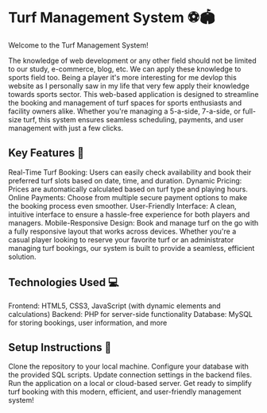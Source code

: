 # <h1>Turf Management System ⚽🏟️</h1>

Welcome to the Turf Management System!

The knowledge of web development or any other field should not be limited to our study, e-commerce, blog, etc. We can apply these knowledge to sports field too. Being a player it's more interesting for me devlop this website as I personally saw in my life that very few apply their knowledge towards sports sector. 
This web-based application is designed to streamline the booking and management of turf spaces for sports enthusiasts and facility owners alike. Whether you're managing a 5-a-side, 7-a-side, or full-size turf, this system ensures seamless scheduling, payments, and user management with just a few clicks.

## <h2>Key Features 🏅</h2>

Real-Time Turf Booking: Users can easily check availability and book their preferred turf slots based on date, time, and duration.
Dynamic Pricing: Prices are automatically calculated based on turf type and playing hours.
Online Payments: Choose from multiple secure payment options to make the booking process even smoother.
User-Friendly Interface: A clean, intuitive interface to ensure a hassle-free experience for both players and managers.
Mobile-Responsive Design: Book and manage turf on the go with a fully responsive layout that works across devices.
Whether you're a casual player looking to reserve your favorite turf or an administrator managing turf bookings, our system is built to provide a seamless, efficient solution.

## <h2>Technologies Used 💻</h2>

Frontend: HTML5, CSS3, JavaScript (with dynamic elements and calculations)
Backend: PHP for server-side functionality
Database: MySQL for storing bookings, user information, and more

## <h2>Setup Instructions 🚀</h2>
Clone the repository to your local machine.
Configure your database with the provided SQL scripts.
Update connection settings in the backend files.
Run the application on a local or cloud-based server.
Get ready to simplify turf booking with this modern, efficient, and user-friendly management system!
